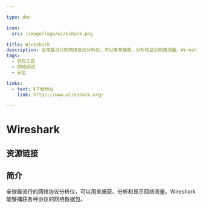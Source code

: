 ```yaml
---

type: doc

icon:
  src: /image/logo/wireshark.png

title: Wireshark
description: 全球最流行的网络协议分析仪，可以用来捕获、分析和显示网络流量。Wireshark 能够捕获各种协议的网络数据包。
tags:
  - 抓包工具
  - 网络调试
  - 安全

links:
  - text: ⏬下载地址
    link: https://www.wireshark.org/

---
```


<ShowLogo />

# Wireshark

<ShowTags />

<ShowBreadcrumb />

## 资源链接

<ShowLinks />

## 简介

全球最流行的网络协议分析仪，可以用来捕获、分析和显示网络流量。Wireshark 能够捕获各种协议的网络数据包。
